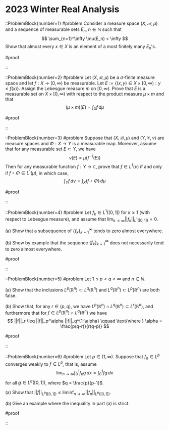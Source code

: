 # 2023 Winter Real Analysis

::ProblemBlock{number=1}
#problem
Consider a measure space $(X,\mathcal{A},\mu)$ and a sequence of measurable sets $E_n$, $n\in\mathbb{N}$ such that
$$
\sum_{n=1}^\infty \mu(E_n) < \infty
$$
Show that almost every $x\in X$ is an element of a most finitely many $E_n$'s.

#proof

::

::ProblemBlock{number=2}
#problem
Let $(X,\mathcal{B},\mu)$ be a $\sigma$-finite measure space and let $f:X\to [0,\infty)$ be measurable. Let $E:=\{ (x,y)\in X\times[0,\infty) : y\leq f(x) \}$. Assign the Lebesgue measure $m$ on $[0,\infty)$. Prove that $E$ is a measurable set on $X\times [0,\infty)$ with respect to the product measure $\mu\times m$ and that
$$
(\mu\times m)(E) = \int_X f\, d\mu
$$

#proof

::

::ProblemBlock{number=3}
#problem
Suppose that $(X,\mathcal{B},\mu)$ and $(Y,\mathcal{C},\nu)$ are measure spaces and $\Phi:X\to Y$ is a measurable map. Moreover, assume that for any measurable set $E\subset Y$, we have
$$
\nu(E) = \mu(f^{-1}(E))
$$
Then for any measurable function $f:Y\to\mathbb{C}$, prove that $f\in L^1(\nu)$ if and only if $f\circ \Phi\in L^1(\mu)$, in which case,
$$
\int_Y f\, d\nu = \int_X (f\circ \Phi)\, d\mu
$$

#proof

::

::ProblemBlock{number=4}
#problem
Let $f_k\in L^1([0,1])$ for $k\geq 1$ (with respect to Lebesgue measure), and assume that $\lim_{k\to\infty} ||f_k||_{L^1([0,1])}=0$.

(a) Show that a subsequence of $\{ f_k\}_{k=1}^\infty$ tends to zero almost everywhere.

(b) Show by example that the sequence $\{ f_k\}_{k=1}^\infty$ does not necessarily tend to zero almost everywhere.

#proof

::

::ProblemBlock{number=5}
#problem
Let $1\leq p<q<\infty$ and $n\in\mathbb{N}$.

(a) Show that the inclusions $L^p(\mathbb{R}^n)\subset L^q(\mathbb{R}^n)$ and $L^q(\mathbb{R}^n)\subset L^p(\mathbb{R}^n)$ are both false.

(b) Show that, for any $r\in (p,q)$, we have $L^p(\mathbb{R}^n)\cap L^q(\mathbb{R}^n)\subset L^r(\mathbb{R}^n)$, and furthermore that for $f\in L^p(\mathbb{R}^n)\cap L^q(\mathbb{R}^n)$ we have
$$
||f||_r \leq ||f||_p^\alpha ||f||_q^{1-\alpha} \qquad \text{where } \alpha = \frac{p(q-r)}{r(q-p)}
$$

#proof

::

::ProblemBlock{number=6}
#problem
Let $p\in(1,\infty)$. Suppose that $f_n\in L^p$ converges weakly to $f\in L^p$, that is, assume
$$
\lim_{n\to\infty} \int_0^1 f_ng\, dx = \int_0^1 fg\, dx
$$
for all $g\in L^q([0,1])$, where $q = \frac{p}{p-1}$.

(a) Show that $||f||_{L^p([0,1])}\leq \liminf_{n\to\infty} ||f_n||_{L^p([0,1])}$.

(b) Give an example where the inequality in part (a) is strict.

#proof

::